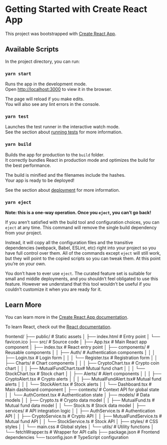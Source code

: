 # Getting Started with Create React App

This project was bootstrapped with [Create React App](https://github.com/facebook/create-react-app).

## Available Scripts

In the project directory, you can run:

### `yarn start`

Runs the app in the development mode.\
Open [http://localhost:3000](http://localhost:3000) to view it in the browser.

The page will reload if you make edits.\
You will also see any lint errors in the console.

### `yarn test`

Launches the test runner in the interactive watch mode.\
See the section about [running tests](https://facebook.github.io/create-react-app/docs/running-tests) for more information.

### `yarn build`

Builds the app for production to the `build` folder.\
It correctly bundles React in production mode and optimizes the build for the best performance.

The build is minified and the filenames include the hashes.\
Your app is ready to be deployed!

See the section about [deployment](https://facebook.github.io/create-react-app/docs/deployment) for more information.

### `yarn eject`

**Note: this is a one-way operation. Once you `eject`, you can’t go back!**

If you aren’t satisfied with the build tool and configuration choices, you can `eject` at any time. This command will remove the single build dependency from your project.

Instead, it will copy all the configuration files and the transitive dependencies (webpack, Babel, ESLint, etc) right into your project so you have full control over them. All of the commands except `eject` will still work, but they will point to the copied scripts so you can tweak them. At this point you’re on your own.

You don’t have to ever use `eject`. The curated feature set is suitable for small and middle deployments, and you shouldn’t feel obligated to use this feature. However we understand that this tool wouldn’t be useful if you couldn’t customize it when you are ready for it.

## Learn More

You can learn more in the [Create React App documentation](https://facebook.github.io/create-react-app/docs/getting-started).

To learn React, check out the [React documentation](https://reactjs.org/).

frontend/
├── public/                        # Static assets
│   ├── index.html                 # Entry point
│   └── favicon.ico
├── src/                           # Source code
│   ├── App.tsx                    # Main React app component
│   ├── index.tsx                  # React entry point
│   ├── components/                # Reusable components
│   │   ├── Auth/                  # Authentication components
│   │   │   ├── Login.tsx          # Login form
│   │   │   └── Register.tsx       # Registration form
│   │   ├── Charts/                # Chart components
│   │   │   ├── CryptoChart.tsx    # Crypto coin chart
│   │   │   ├── MutualFundChart.tsx# Mutual fund chart
│   │   │   └── StockChart.tsx     # Stock chart
│   │   ├── Alerts/                # Alert components
│   │   │   ├── CryptoAlert.tsx    # Crypto alerts
│   │   │   ├── MutualFundAlert.tsx# Mutual fund alerts
│   │   │   └── StockAlert.tsx     # Stock alerts
│   │   └── Dashboard.tsx          # Main dashboard component
│   ├── contexts/                  # Context API for global state
│   │   └── AuthContext.tsx        # Authentication state
│   ├── models/                    # Data models
│   │   ├── Crypto.ts              # Crypto data model
│   │   ├── MutualFund.ts          # Mutual fund data model
│   │   └── Stock.ts               # Stock data model
│   ├── services/                  # API integration logic
│   │   ├── AuthService.ts         # Authentication API
│   │   ├── CryptoService.ts       # Crypto API
│   │   ├── MutualFundService.ts   # Mutual fund API
│   │   └── StockService.ts        # Stock API
│   ├── styles/                    # CSS styles
│   │   └── main.css               # Global styles
│   └── utils/                     # Utility functions
│       └── fetchWrapper.ts        # Wrapper for API calls
├── package.json                   # Frontend dependencies
└── tsconfig.json                  # TypeScript configuration
